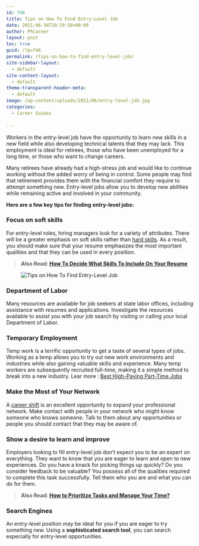 ```yaml
---
id: 746
title: Tips on How To Find Entry-Level Job
date: 2021-06-30T20:19:58+00:00
author: PhCareer
layout: post
toc: true
guid: /?p=746
permalink: /tips-on-how-to-find-entry-level-job/
site-sidebar-layout:
  - default
site-content-layout:
  - default
theme-transparent-header-meta:
  - default
image: /wp-content/uploads/2021/06/entry-level-job.jpg
categories:
  - Career Guides

---
```

Workers in the entry-level job have the opportunity to learn new skills in a new field while also developing technical talents that they may lack. This employment is ideal for retirees, those who have been unemployed for a long time, or those who want to change careers.

Many retirees have already had a high-stress job and would like to continue working without the added worry of being in control. Some people may find that retirement provides them with the financial comfort they require to attempt something new. Entry-level jobs allow you to develop new abilities while remaining active and involved in your community.

**Here are a few key tips for finding entry-level jobs:**


### **Focus on soft skills**

For entry-level roles, hiring managers look for a variety of attributes. There will be a greater emphasis on soft skills rather than [hard skills](/why-do-hard-skills-matter/). As a result, you should make sure that your resume emphasizes the most important qualities and that they can be used in every position.


<blockquote class="wp-block-quote">
  <p>
    <strong>Also Read: <a href="/how-to-decide-what-skills-to-include-on-your-resume/">How To Decide What Skills To Include On Your Resume</a></strong>
  </p>
</blockquote>


<div class="wp-block-image">
  <figure class="aligncenter size-large"><img loading="lazy" width="1024" height="450" src="/wp-content/uploads/2021/06/Tips-on-How-To-Find-Entry-Level-Job.jpg" alt="Tips on How To Find Entry-Level Job" class="wp-image-747" srcset="/wp-content/uploads/2021/06/Tips-on-How-To-Find-Entry-Level-Job.jpg 1024w, /wp-content/uploads/2021/06/Tips-on-How-To-Find-Entry-Level-Job-300x132.jpg 300w, /wp-content/uploads/2021/06/Tips-on-How-To-Find-Entry-Level-Job-768x338.jpg 768w" sizes="(max-width: 1024px) 100vw, 1024px" /></figure>
</div>



### **Department of Labor**

Many resources are available for job seekers at state labor offices, including assistance with resumes and applications. Investigate the resources available to assist you with your job search by visiting or calling your local Department of Labor.



### **Temporary Employment**

Temp work is a terrific opportunity to get a taste of several types of jobs. Working as a temp allows you to try out new work environments and industries while also gaining valuable skills and experience. Many temp workers are subsequently recruited full-time, making it a simple method to break into a new industry. Lear more : [Best High-Paying Part-Time Jobs](/best-high-paying-part-time-jobs/)



### **Make the Most of Your Network**

A [career shift](/how-to-changing-career-without-losing-your-mind-or-yourself/) is an excellent opportunity to expand your professional network. Make contact with people in your network who might know someone who knows someone. Talk to them about any opportunities or people you should contact that they may be aware of.



### **Show a desire to learn and improve**

Employers looking to fill entry-level job don&#8217;t expect you to be an expert on everything. They want to know that you are eager to learn and open to new experiences. Do you have a knack for picking things up quickly? Do you consider feedback to be valuable? You possess all of the qualities required to complete this task successfully. Tell them who you are and what you can do for them.



<blockquote class="wp-block-quote">
  <p>
    <strong>Also Read: <a href="/how-to-prioritize-tasks-and-manage-your-time/">How to Prioritize Tasks and Manage Your Time?</a></strong>
  </p>
</blockquote>



### **Search Engines**

An entry-level position may be ideal for you if you are eager to try something new. Using a **sophisticated search tool**, you can search especially for entry-level opportunities.

